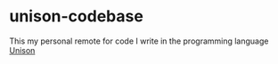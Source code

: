 # unison-codebase

This my personal remote for code I write in the programming language [Unison](unisonweb.org)
